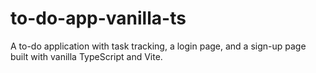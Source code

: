 # to-do-app-vanilla-ts
A to-do application with task tracking, a login page, and a sign-up page built with vanilla TypeScript and Vite.
